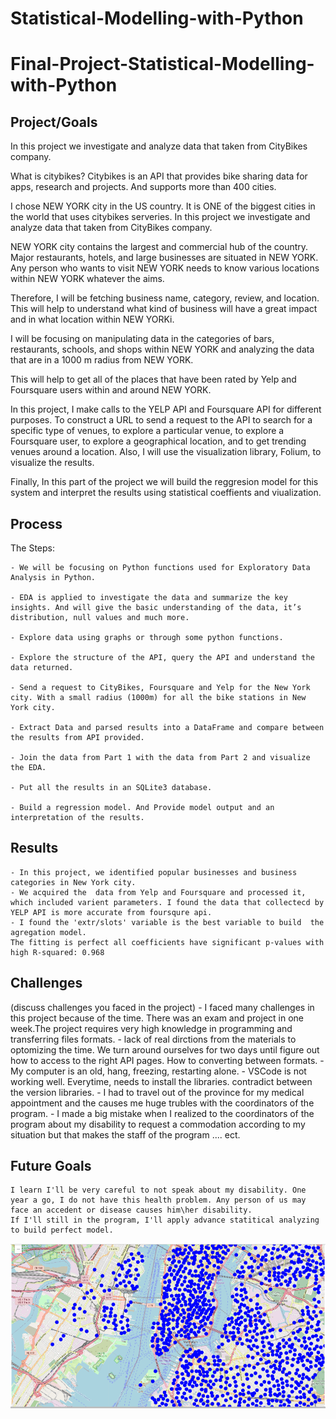 # Statistical-Modelling-with-Python
# Final-Project-Statistical-Modelling-with-Python

## Project/Goals
In this project we investigate and analyze data that taken from CityBikes company.

What is citybikes?
Citybikes is an API that provides bike sharing data for apps, research and projects. And supports more than 400 cities.

I chose NEW YORK city in the US country. It is ONE of the biggest cities in the world that uses citybikes serveries.
In this project we investigate and analyze data that taken from CityBikes company.

NEW YORK city contains the largest and commercial hub of the country. Major restaurants, hotels, and large businesses are situated in NEW YORK. Any person who wants to visit NEW YORK needs to know various locations within NEW YORK whatever the aims.

Therefore,  I will be fetching business name, category, review, and location. This will help to understand what kind of business will have a great impact and in what location within NEW YORKi.

I will be focusing on manipulating data in the categories of bars, restaurants, schools, and shops within NEW YORK and  analyzing the data that are in a 1000 m radius from NEW YORK.

This will help to get all of the places that have been rated by Yelp and Foursquare users within and around NEW YORK.

In this project, I make calls to the YELP API and Foursquare API for different purposes. To construct a URL to send a request to the API to search for a specific type of venues, to explore a particular venue, to explore a Foursquare user, to explore a geographical location, and to get trending venues around a location. Also, I will use the visualization library, Folium, to visualize the results. 

Finally, In this part of the project we will build the reggresion model for this system and interpret the results using statistical coeffients and viualization.


## Process
The Steps:

    - We will be focusing on Python functions used for Exploratory Data Analysis in Python. 

    - EDA is applied to investigate the data and summarize the key insights. And will give the basic understanding of the data, it’s distribution, null values and much more.

    - Explore data using graphs or through some python functions.

    - Explore the structure of the API, query the API and understand the data returned.

    - Send a request to CityBikes, Foursquare and Yelp for the New York city. With a small radius (1000m) for all the bike stations in New York city. 
    
    - Extract Data and parsed results into a DataFrame and compare between the results from API provided.

    - Join the data from Part 1 with the data from Part 2 and visualize the EDA.

    - Put all the results in an SQLite3 database.

    - Build a regression model. And Provide model output and an interpretation of the results. 

## Results
    - In this project, we identified popular businesses and business categories in New York city. 
    - We acquired the  data from Yelp and Foursquare and processed it, which included varient parameters. I found the data that collectecd by YELP API is more accurate from foursqure api.
    - I found the 'extr/slots' variable is the best variable to build  the agregation model. 
    The fitting is perfect all coefficients have significant p-values with high R-squared: 0.968


## Challenges 
(discuss challenges you faced in the project)
    - I faced many challenges in this project because of the time. There was an exam and project in one week.The project requires very high knowledge in programming and transferring files formats.
    - lack of real dirctions from the materials to optomizing the time. We turn around ourselves for two days until figure out how to access to the right API pages. How to converting between formats.
    - My computer is an old, hang, freezing, restarting alone. 
    - VSCode is not working well. Everytime, needs to install the libraries. contradict between the version libraries.
    - I had to travel out of the province for my medical appointment and the causes me huge trubles with the coordinators of the program.
    - I made a big mistake when I realized to the coordinators of the program about my disability to request a commodation according to my situation but that makes the staff of the program .... ect. 


## Future Goals
    I learn I'll be very careful to not speak about my disability. One year a go, I do not have this health problem. Any person of us may face an accedent or disease causes him\her disability.
    If I'll still in the program, I'll apply advance statitical analyzing to build perfect model.

![New York Map](https://github.com/Ameenah23/Statistical-Modelling-with-Python/blob/main/images/NewYorkmap.PNG)
